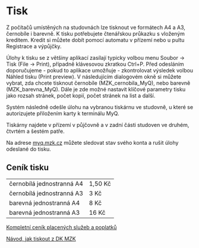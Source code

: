 # Tisk

Z počítačů umístěných na studovnách lze tisknout ve formátech A4 a A3, černobíle i barevně. 
K tisku potřebujete čtenářskou průkazku s vloženým kreditem. 
Kredit si můžete dobít pomocí automatu v přízemí nebo u pultu Registrace a výpůjčky.

<!--![](/images/help/tisk/automat.jpg)-->

Úlohy k tisku se z většiny aplikací zasílají typicky volbou menu Soubor -> Tisk (File -> Print), případně klávesovou zkratkou Ctrl+P. 
Před odesláním doporučujeme - pokud to aplikace umožňuje - zkontrolovat výsledek volbou Náhled tisku (Print preview). 
V následujícím dialogovém okně si můžete vybrat, zda chcete tisknout černobíle (MZK_cernobila_MyQ), nebo barevně (MZK_barevna_MyQ). 
Dále je zde možné nastavit klíčové parametry tisku jako rozsah stránek, počet kopií, počet stránek na list a další. 

Systém následně odešle úlohu na vybranou tiskárnu ve studovně, 
u které se autorizujete přiložením karty k terminálu MyQ.

Tiskárny najdete v přízemí v půjčovně a v zadní části studoven ve druhém, čtvrtém a šestém patře.

Na adrese <a class="external" href="http://myq.mzk.cz" target="_blank">myq.mzk.cz</a> můžete sledovat stav svého konta a rušit úlohy odeslané do tisku.

## Ceník tisku

<div class="row">
    <div class="col-sm-6">
        <table class="table">
            <tr>
                <td>černobílá jednostranná A4</td>
                <td>1,50 Kč</td>
            </tr>
            <tr>
                <td>černobílá jednostranná A3</td>
                <td>3 Kč</td>
            </tr>
            <tr>
                <td>barevná jednostranná A4</td>
                <td>8 Kč</td>
            </tr>
            <tr>
                <td>barevná jednostranná A3</td>
                <td>16 Kč</td>
            </tr> 
        </table>
    </div>
</div>

<a class="external" href="https://www.mzk.cz/cenik-placenych-sluzeb-poplatku-v-kc" target="_blank">Kompletní ceník placených služeb a poplatků</a>
 
[Návod, jak tiskout z DK MZK](/cs/jak-tisknout)
